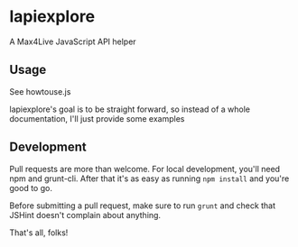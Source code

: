 # lapiexplore

A Max4Live JavaScript API helper

## Usage

See howtouse.js

lapiexplore's goal is to be straight forward, so instead of a whole documentation, I'll just provide some examples

## Development

Pull requests are more than welcome. For local development, you'll need npm and grunt-cli. After that it's as easy as running `npm install` and you're good to go.

Before submitting a pull request, make sure to run `grunt` and check that JSHint doesn't complain about anything.

That's all, folks!
